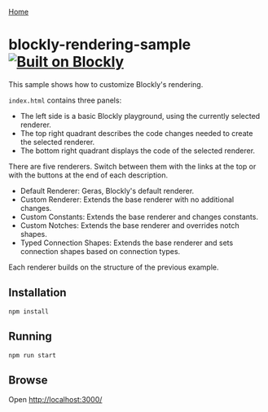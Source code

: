 [Home](../README.md)

# blockly-rendering-sample [![Built on Blockly](https://tinyurl.com/built-on-blockly)](https://github.com/google/blockly)

This sample shows how to customize Blockly's rendering.

`index.html` contains three panels:
- The left side is a basic Blockly playground, using the currently selected renderer.
- The top right quadrant describes the code changes needed to create the selected renderer.
- The bottom right quadrant displays the code of the selected renderer.

There are five renderers.  Switch between them with the links at the top or with the buttons at the end of each description.
- Default Renderer: Geras, Blockly's default renderer.
- Custom Renderer: Extends the base renderer with no additional changes.
- Custom Constants: Extends the base renderer and changes constants.
- Custom Notches: Extends the base renderer and overrides notch shapes.
- Typed Connection Shapes: Extends the base renderer and sets connection shapes based on connection types.

Each renderer builds on the structure of the previous example.

## Installation

```
npm install
```

## Running

```
npm run start
```

## Browse

Open [http://localhost:3000/](http://localhost:3000/)
